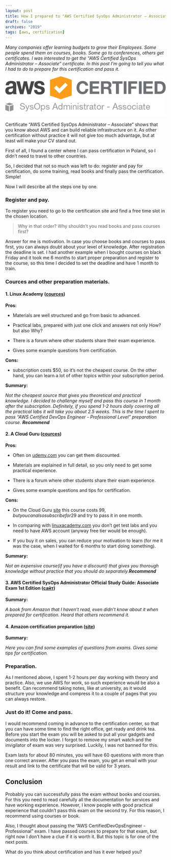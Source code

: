 ```yaml
---
layout: post
title: How I prepared to "AWS Certified SysOps Administrator – Associate" exam.
draft: false
archives: "2019"
tags: [aws, certification]
---
```

_Many companies offer learning budgets to grow their Employees. Some people spend them on courses, books. Some go to conferences, others get certificates. I was interested to get the “AWS Certified SysOps Administrator – Associate” certificate. In this post I'm going to tell you what I had to do to prepare for this certification and pass it._
<!--more-->

![AWS Certified SysOps Administrator – Associate](aws_certified_logo.png)

Certificate “AWS Certified SysOps Administrator – Associate” shows that you know about AWS and can build reliable infrastructure on it. As other certification without practice it will not give too much advantage, but at least will make your CV stand out.

First of all, I found a center where I can pass certification in Poland, so I didn’t need to travel to other countries.

So, I decided that not so much was left to do: register and pay for certification, do some training, read books and finally pass the certification. Simple!

Now I will describe all the steps one by one.

### Register and pay.

To register you need to go to the certification site and find a free time slot in the chosen location.
> Why in that order? Why shouldn’t you read books and pass courses first?

Answer for me is motivation. In case you choose books and courses to pass first, you can always doubt about your level of knowledge. After registration the deadline is set. I had another example when I bought courses on black Friday and it took me 6 months to start proper preparation and register to the course, so this time I decided to set the deadline and have 1 month to train.

### Cources and other preparation materials.


#### 1. Linux Academy ([cources](https://linuxacademy.com/amazon-web-services/training/course/name/aws-certified-sysops-administrator-associate))

**Pros:**

-	Materials are well structured and go from basic to advanced.

-	Practical labs, prepared with just one click and answers not only How? but also Why?

-	There is a forum where other students share their exam experience.

-	Gives some example questions from certification.

**Cons:**

- subscription costs $50, so it’s not the cheapest course. On the other hand, you can learn a lot of other topics within your subscription period.


**Summary:**

_Not the cheapest source that gives you theoretical and practical knowledge. I decided to challenge myself and pass this course in 1 month after the subscription. Definitely, if you spend 1-2 hours daily covering all the practical labs it will take you about 2.5 weeks. This is the time I spent to pass “AWS Certified DevOps Engineer - Professional Level” preparation course. **Recommend**_


#### 2. A Cloud Guru ([cources](https://acloud.guru/learn/aws-certified-sysops-administrator-associate))


**Pros:**

- Often on [udemy.com](https://www.udemy.com/courses/search/?q=aws%20sysops&src=ukw) you can get them discounted.

- Materials are explained in full detail, so you only need to get some practical experience.

- There is a forum where other students share their exam experience.

- Gives some example questions and tips for certification.

**Cons:**

- On the Cloud Guru [site](https://acloud.guru/) this course costs 99$, but you can also subscribe for 29$ and try to pass it in one month.

- In comparing with [linuxacademy.com](https://linuxacademy.com) you don’t get test labs and you need to have AWS account (anyway free tier would be enough).

- If you buy it on sales, you can reduce your motivation to learn (for me it was the case, when I waited for 6 months to start doing something).

**Summary:**

_Not an expensive course(if you have a discount) that gives you thorough knowledge without practice that you should do separately.**Recommend**_

#### 3. AWS Certified SysOps Administrator Official Study Guide: Associate Exam 1st Edition ([сайт](https://www.amazon.com/Certified-SysOps-Administrator-Official-Study/dp/1119377420))

**Summary:**

_A book from Amazon that I haven’t read, even didn’t know about it when prepared for certification. Heard that others recommend it._


#### 4. Amazon certification preparation ([site](https://aws.amazon.com/ru/certification/certification-prep/))

**Summary:**

_Here you can find some examples of questions from exams. Gives some tips for certification._


### Preparation.

As I mentioned above, I spent 1-2 hours per day working with theory and practice. Also, we use AWS for work, so such experience would be also a benefit. Can recommend taking notes, like at university, as it would structure your knowledge and compress it to a couple of pages that you can always restore.

### Just do it! Come and pass.

I would recommend coming in advance to the certification center, so that you can have some time to find the right office, get ready and drink tea. Before you start the exam you will be asked to put all your gadgets and documents into the locker. I forgot to remove my smart watch and the invigilator of exam was very surprised. Luckily, I was not banned for this.

Exam lasts for about 80 minutes, you will have 60 questions with more than one correct answer. After you pass the exam, you get an email with your result and link to the certificate that will be valid for 3 years.

## Conclusion

Probably you can successfully pass the exam without books and courses. For this you need to read carefully all the documentation for services and have working experience. However, I know people with good practical experience that couldn’t pass this exam on the second try. For this reason, I recommend using courses or book.

Also, I thought about passing the “AWS CertifiedDevOpsEngineer - Professional” exam. I have passed courses to prepare for that exam, but right now I don’t have a clue if it is worth it. But this topic is for one of the next posts.

What do you think about certification and has it ever helped you?
